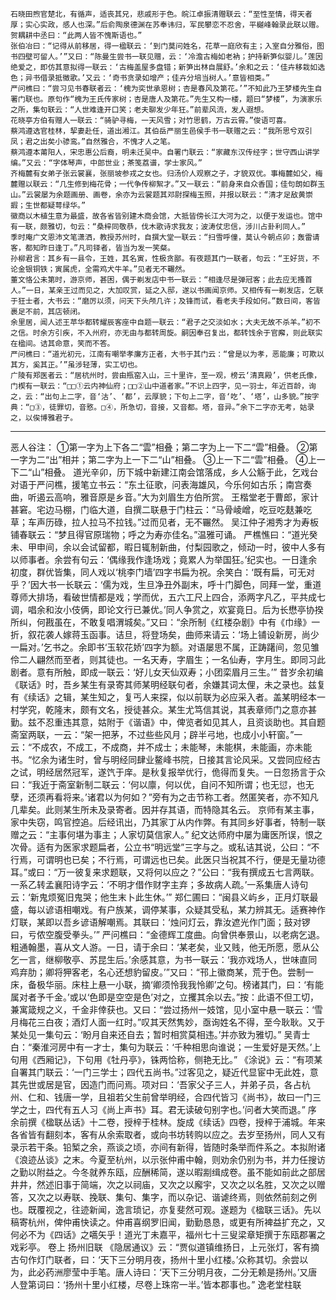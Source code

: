 <!-- { "loadSidebar": true } -->
	石晓田煦官楚北，有循声，适丧其兄，悲戚形于色。皖江卓振清赠联云：“至性至情，得天者厚；实心实政，感人也深。”后俞陶泉德渊在苏奉讳归，军民攀恋不忍舍，平樾峰翰录此联以赠。贺耦耕中丞曰：“此两人皆不愧斯语也。”
	张伯冶曰：“记得从前移居，得一楹联云：‘到门莫问姓名，花草一庭欣有主；入室自分雅俗，图书四壁可留人。’”又曰：“陈曼生尝书一联见赠，云：‘冷澹古梅如老衲；护持新笋似婴儿。’莲因绝爱之，即仿其意拟得一联云：‘古梅盖屋多盘错；新笋出林自展舒。’余和之云：‘佳卉移栽如选色；异书借录抵徵歌。’又云：‘奇书贪录如增产；佳卉分培当树人。’意皆相类。”
	严问樵曰：“尝习见书春联者云：‘槐为奕世承恩树；杏是春风及第花。’”不知此乃王梦楼先生自署门联也。原句作“槐为王氏传家树；杏是唐人及第花。”先生又构一楼，题曰“梦楼”，为演家乐之所，集句联云：“人世难逢开口笑；老夫聊发少年狂。”前辈风流，发人遐想。
	花晓亭方伯有赠人一联云：“骑驴寻梅，一天风雪；对竹思鹤，万古云霄。”俊语可喜。
	蔡鸿遵选官桂林，挈妻赴任，道出湘江。其伯岳严丽生邑侯手书一联赠之云：“我所思兮双引凤；君之出矣小骖鸾。”自然雅合，不愧才人之笔。
	蔡鸿遵本莆阳人，宋忠惠公后裔，明未迁吴中。自署门联云：“家藏东汉传经字；世守西山讲学编。”又云：“字体琴声，中郎世业；茶笺荔谱，学士家风。”
	齐梅麓有女弟子张云裳襄，张丽坡参戎之女也。归汤价人观察之子，才貌双优。事梅麓如父，梅麓赠以联云：“几生修到梅花骨；一代争传柳絮才。”又一联云：“前身来自众香国；佳句朗如群玉山。”云裳屡为余题画册、画卷，余亦为云裳题其邓尉探梅玉照，并报以联云：“清才足敌黄崇嘏；生世都疑萼绿华。”
	徽商以木植生意为最盛，故各省皆别建木商会馆，大抵皆傍长江大河为之，以便于发运也。馆中有一联，颇雅切，句云：“桑梓同敬恭，伐木歌诗求我友；波涛仗忠信，涉川占卦利同人。”
	季时庵广文恩沛文笔潇洒，教授苏州时，自撰大堂一联云：“扫雪呼僮，莫认今朝点卯；轰雷请客，都知昨日逢丁。”凡司铎者，皆当为发一笑粲。
	孙柳君言：其乡有一县令，王姓，其名寅，性极贪鄙。有夜题其门一联者，句云：“王好货，不论金银铜铁；寅属虎，全需鸡犬牛羊。”见者无不囅然。
	董文恪公未第时，游京师，甚困，偶于剃发店中书一联云：“相逢尽是弹冠客；此去应无搔首人。”一日，某亲王过而见之，大加叹赏，延之入邸，遂以书画闻京师。又相传有一剃发店，乞联于狂士者，大书云：“磨厉以须，问天下头颅几许；及锋而试，看老夫手段如何。”数日间，客皆裹足不前，其店顿闭。
	余里居，闻人述王苹华都转耀辰客座中自题一联云：“君子之交淡如水；大夫无故不杀羊。”初不之信。时余方引疾，不入州府，亦无由与都转周旋。嗣因奉召复出，都转饯余于官廨，则此联实在楹间。诘其命意，笑而不答。
	严问樵曰：“道光初元，江南有嘲举孝廉方正者，大书于其门云：“曾是以为孝，恶能廉；可欺以其方，奚其正。’”虽涉轻薄，实工切也。
	广陵有郑医者云：“居杭州时，尝由瓶窑入山，三十里许，至一观，榜云‘清真殿’，供老氏像，门楔有一联云：“□□①云内神仙府；□□②山中道者家。”不识上四字，见一羽士，年近百龄，询之，云：“出句上二字，音‘沽’、‘都’，云厚貌；下句上二字，音‘吃’、‘塔’，山多貌。”按字典：“□③，徒罪切，音憝。□④，所急切，音接，又音都。塔，音异。”余下二字亦无考，姑录之，以俟博雅君子。
----------------------
恶人谷注：
①第一字为上下各二“雲”相叠；第二字为上一下二“雲”相叠。
②第一字为二“出”相并；第二字为上一下二“山”相叠。
③上一下二“雲”相叠。
④上一下二“山”相叠。
	道光辛卯，历下城中新建江南会馆落成，乡人公觞于此，乞戏台对语于严问樵，援笔立书云：“东土征歌，问表海雄风，今乐何如古乐；南宫奏曲，听遏云高响，雅音原是乡音。”大为刘眉生方伯所赏。
	王楷堂老于曹郎，家计甚窘。宅边马棚，门临大道，自撰二联悬于门柱云：“马骨崚嶒，吃豆吃麸兼吃草；车声历碌，拉人拉马不拉钱。”过而见者，无不囅然。
	吴江仲子湘秀才为寿板铺春联云：“梦且得官原瑞物；呼之为寿亦佳名。”温雅可诵。
	严樵憔曰：“道光癸未、甲申间，余以会试留都，暇日辄制新曲，付梨园歌之，倾动一时，彼中人多有以师事者。余尝有句云：‘偶缘我作逢场戏；竟累人为举国狂。’纪实也。一日逢余初度，群优皆集，同人戏以‘桃李门墙’四字书扁为祝。余笑白：‘既有扁，可无对乎？’因大书一长联云：‘儒为戏，生旦净丑外副末，呼十门脚色，同拜一堂，重道尊师大排场，看破世情都是戏；学而优，五六工尺上四合，添两字凡乙，平共成七调，唱余和汝小伎俩，即论文行已兼优。’同人争赏之，欢宴竟日。后为长懋亭协揆所纠，何戡虽在，不敢复唱渭城矣。”又曰：“余所制《红楼杂剧》中有《巾缘》一折，叙花袭人嫁蒋玉函事。诘旦，将登场矣，曲师来请云：‘场上铺设新房，尚少一扁对。’乞书之。余即书‘玉软花娇’四字为额。对语屡思不属，正踌躇间，忽见雏伶二人翩然而至者，则其徒也。一名天寿，字眉生；一名仙寿，字月生。即同习此剧者。意有所触，即成一联云：‘好儿女天仙双寿；小团栾眉月三生。’”
	昔岁余初编《联话》时，吾乡某生有录寄其师某明经联句者，余嫌其词太俚，未之录也。兹复有《续话》之辑，某生知之，复丐人来探，似以前联为必应采入者。盖某明经本一村学究，乾隆末，颇有文名，授徒甚众。某生尤笃信其说，其表章师门之意亦甚勤。兹不忍重违其意，姑附于《谐语》中，俾览者如见其人，且资谈助也。其自题斋室两联，一云：“架一把茅，不过些些风月；辟半弓地，也成小小轩窗。”一云：“不成农，不成工，不成商，并不成士；未能琴，未能棋，未能画，亦未能书。“忆余为诸生时，曾与明经同肆业鳌峰书院，日接其言论风采。又尝同应经古之试，明经居然冠军，遂饩于庠。是秋复报举优行，佹得而复失。一日忽扬言于众曰：“我近于斋室新制二联云：‘何以廪，何以优，自问不知所谓；也无愆，也无孽，还须再看将来。’诸君以为何如？”旁有为之击节称工者。然匿笑者，亦不知凡几辈矣。此则某生所未及录寄者。因并存其语，而特隐其名云。
	京师有某主事，家中失窃，鸣官控追。后经讯出，乃其家丁从内作弊。有其同乡好事者，特制一联赠之云：“主事何堪为事主；人家切莫信家人。”
	纪文达师府中屡为庸医所误，恨之次骨。适有为医家求题扁者，公立书“明远堂”三字与之。或私诘其说，公曰：“不行焉，可谓明也已矣；不行焉，可谓远也已矣。此医只当祝其不行，便是无量功德耳。”或曰：“万一彼复来求题联，又将何以应之？”公曰：“我有撰成五七言两联。一系乙转孟襄阳诗字云：‘不明才借作财字主弃；多故病人疏。’一系集唐人诗句云：‘新鬼烦冤旧鬼哭；他生末卜此生休。’”
	郑仁圃曰：“闽县义屿乡，正月灯联最盛，每以谚语相嘲戏。有户族某，调停某事，众疑其受私，某力辨其无。适赛神作灯联，某即以吾乡谚语解嘲焉。其联曰：‘烛问灯云，靠汝遮光作门面；鼓对锣曰，亏侬空腹受拳头。’”
	严问樵曰：“金德辉工度曲。向曾供奉景山，以老病乞退。粗通翰墨，喜从文人游。一日，请于余曰：‘某老矣，业又贱，他无所愿，愿从公乞一言，继柳敬亭、苏昆生后。’余感其意，为书一联云：‘我亦戏场人，世味直同鸡弃肋；卿将狎客老，名心还想豹留皮。’”又曰：“邗上徽商某，荒于色。尝制一床，备极华丽。床柱上悬一小联，摘‘卿须怜我我怜卿’之句。榜诸其门，曰：‘有能属对者予千金。’或以‘色即是空空是色’对之，立攫其余以去。”按：此语不但工切，兼寓箴规之义，千金非倖获也。又曰：“尝过扬州一妓馆，见小室中悬一联云：‘雪月梅花三白夜；酒灯人面一红时。”叹其天然隽妙，亟询姓名不得，至今耿耿。又于某处见一集句云：‘盼月自来还自去；暂时相赏莫相违。’并亦致为雅切。”
	吴青士白：“秦淮河房中有一才士，集句为联云：‘千种相思向谁说；一生爱好是天然。’上句用《西厢记》，下句用《牡丹亭》，铢两恰称，侧艳无比。”
	《涂说》云：“有项某自署其门联云：‘一门三学士；四代五尚书。”过客见之，疑近代显宦中无此姓，意其先世或居是官，因造门而问焉。项对曰：‘吾家父子三人，并弟子员，各占杭州、仁和、钱唐一学，且祖若父生前曾举明经，合四代皆习《尚书》，故曰一门三学之士，四代有五人习《尚上声书》耳。君无读破句别字也。’问者大笑而退。”
序
	余前撰《楹联丛话》十二卷，授梓于桂林。旋成《续话》四卷，授梓于浦城。年来各省皆有翻刻本，客有从余索取者，或向书坊转购以应之。去岁至扬州，同人又有录示若干条。铅椠之余，燕谈之顷，亦间有新得，皆随时条举而件系之。本拟附诸《浪迹丛谈》之末。今夏至杭州，以示张仲甫中翰，则劝余仍别为书，并力任搜访之勤以附益之。今冬就养东瓯，应酬稀简，遂以暇剬缉成卷。虽不能如前此之部居井井，然述旧事于简端，次之以祠庙，又次之以廨宇，又次之以名胜，又次之以赠答，又次之以寿联、挽联、集句、集字，而以杂记、谐谑终焉，则依然前刻之例也。既覆视之，往迹新闻，逸言琐记，亦复斐然可观。遂题为《楹联三话》。先以稿寄杭州，俾仲甫快读之。仲甫喜纲罗旧闻，勤勤恳恳，或更有所裨益扩充之，又何必不为《四话》之嚆矢乎！道光丁未嘉平，福州七十三叟梁章矩撰于东瓯郡署之戏彩亭。
卷上
扬州旧联
	《隐居通议》云：“贾似道镇维扬日，上元张灯，客有摘古句作灯门联者，曰：‘天下三分明月夜，扬州十里小红楼。’众称其切。余尝以为，此必药洲廖莹中手笔。唐人诗曰：‘天下三分明月夜，二分无赖是扬州。’又唐人登第词曰：‘扬州十里小红楼，尽卷上珠帘一半。’皆本郡事也。”
逸老堂柱联
